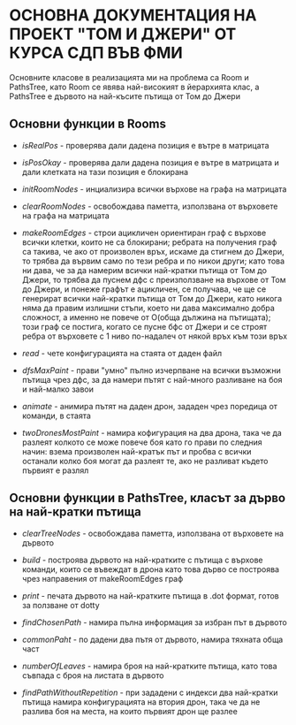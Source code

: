 # ОСНОВНА ДОКУМЕНТАЦИЯ НА ПРОЕКТ "ТОМ И ДЖЕРИ" ОТ КУРСА СДП ВЪВ ФМИ

Основните класове в реализацията ми на проблема са Room и PathsTree, като Room се явява най-високият
в йерархията клас, а PathsTree е дървото на най-късите пътища от Том до Джери



## Основни функции в Rooms

- *isRealPos* - проверява дали дадена позиция е вътре в матрицата

- *isPosOkay* - проверява дали дадена позиция е вътре в матрицата и дали клетката на тази позиция е блокирана

- *initRoomNodes* - инциализира всички върхове на графа на матрицата

- *clearRoomNodes* - освобождава паметта, използвана от върховете на графа на матрицата

- *makeRoomEdges* - строи ацикличен ориентиран граф с върхове всички клетки, които не са блокирани;
                ребрата на получения граф са такива, че ако от произволен връх, искаме да стигнем до
                Джери, то трябва да вървим само по тези ребра и по никои други; като това ни дава,
                че за да намерим всички най-кратки пътища от Том до Джери, то трябва да пуснем дфс с
                преизползване на върхове от Том до Джери, и понеже графът е ацикличен, се получава,
                че ще се генерират всички най-кратки пътища от Том до Джери, като никога няма да правим
                излишни стъпи, което ни дава максимално добра сложност, а именно не повече от О(обща дължина на пътищата);
                този граф се постига, когато се пусне бфс от Джери и се строят ребра от върховете
                с 1 ниво по-надалеч от някой връх към този връх

- *read* - чете конфигурацията на стаята от даден файл

- *dfsMaxPaint* - прави "умно" пълно изчерпване на всички възможни пътища чрез дфс,
              за да намери пътят с най-много разливане на боя и най-малко завои

- *animate* - анимира пътят на даден дрон, зададен чрез поредица от команди, в стаята

- *twoDronesMostPaint* - намира кофигурация на два дрона, така че да разлеят колкото се може повече боя
                       като го прави по следния начин: взема произволен най-кратък път и пробва с всички останали
                       колко боя могат да разлеят те, ако не разливат където първият е разлял



## Основни функции в PathsTree, класът за дърво на най-кратки пътища

- *clearTreeNodes* - освобождава паметта, използвана от върховете на дървото

- *build* -  построява дървото на най-кратките с пътища с върхове команди, които се въвеждат в дрона
            като това дърво се построява чрез направения от makeRoomEdges граф

- *print* - печата дървото на най-кратките пътища в .dot формат, готов за ползване от dotty

- *findChosenPath* - намира пълна информация за избран път в дървото

- *commonPaht* - по дадени два пътя от дървото, намира тяхната обща част

- *numberOfLeaves* - намира броя на най-кратките пътища, като това съвпада с броя на листата в дървото

- *findPathWithoutRepetition* - при зададени с индекси два най-кратки пътища намира конфигурацията
                              на втория дрон, така че да не разлива боя на места, на които първият
                              дрон ще разлее


